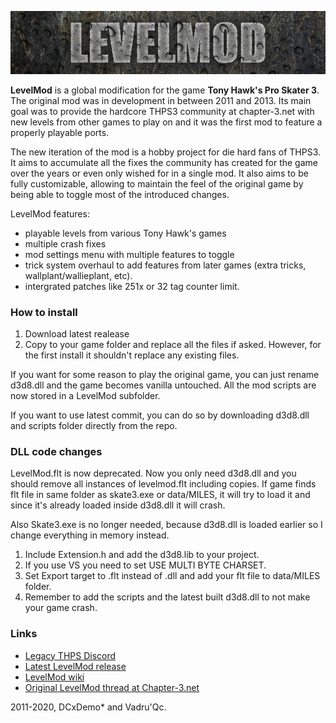 ![LevelMod](levelmod_logo.png)

**LevelMod** is a global modification for the game **Tony Hawk's Pro Skater 3**. The original mod was in development in between 2011 and 2013. Its main goal was to provide the hardcore THPS3 community at chapter-3.net with new levels from other games to play on and it was the first mod to feature a properly playable ports.

The new iteration of the mod is a hobby project for die hard fans of THPS3. It aims to accumulate all the fixes the community has created for the game over the years or even only wished for in a single mod. It also aims to be fully customizable, allowing to maintain the feel of the original game by being able to toggle most of the introduced changes.

LevelMod features:
- playable levels from various Tony Hawk's games
- multiple crash fixes
- mod settings menu with multiple features to toggle
- trick system overhaul to add features from later games (extra tricks, wallplant/wallieplant, etc).
- intergrated patches like 251x or 32 tag counter limit.

### How to install
1. Download latest realease
2. Copy to your game folder and replace all the files if asked. However, for the first install it shouldn't replace any existing files.

If you want for some reason to play the original game, you can just rename d3d8.dll and the game becomes vanilla untouched. All the mod scripts are now stored in a LevelMod subfolder.

If you want to use latest commit, you can do so by downloading d3d8.dll and scripts folder directly from the repo.

### DLL code changes
LevelMod.flt is now deprecated. Now you only need d3d8.dll and you should remove all instances of levelmod.flt including copies. If game finds flt file in same folder as skate3.exe or data/MILES, it will try to load it and since it's already loaded inside d3d8.dll it will crash.

Also Skate3.exe is no longer needed, because d3d8.dll is loaded earlier so I change everything in memory instead.

1. Include Extension.h and add the d3d8.lib to your project.
2. If you use VS you need to set USE MULTI BYTE CHARSET.
3. Set Export target to .flt instead of .dll and add your flt file to data/MILES folder.
4. Remember to add the scripts and the latest built d3d8.dll to not make your game crash.

### Links
* [Legacy THPS Discord](https://discord.gg/vTWucHS)
* [Latest LevelMod release](https://github.com/Vadru93/LevelMod/releases/latest)
* [LevelMod wiki](https://github.com/Vadru93/LevelMod/wiki)
* [Original LevelMod thread at Chapter-3.net](http://chapter-3.net/thps3/v2/showthread.php?tid=3141)

2011-2020, DCxDemo* and Vadru'Qc.
